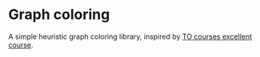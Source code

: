# Graph coloring

A simple heuristic graph coloring library, inspired by [TO courses excellent course](https://www.youtube.com/watch?v=KCCgFMB3vPw).